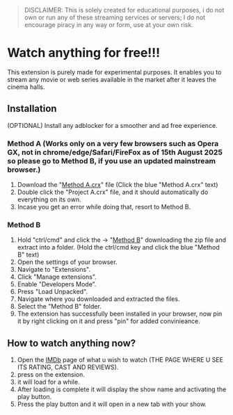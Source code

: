 > DISCLAIMER: This is solely created for educational purposes, i do not own or run any of these streaming services or servers; I do not encourage piracy in any way or form, use at your own risk.

# Watch anything for free!!!
This extension is purely made for experimental purposes. It enables you to stream any movie or web series available in the market after it leaves the cinema halls.


## Installation
(OPTIONAL) Install any adblocker for a smoother and ad free experience.

  ### Method A (Works only on a very few browsers such as Opera GX, not in chrome/edge/Safari/FireFox as of 15th August 2025 so please go to Method B, if you use an updated mainstream browser.)
  1. Download the "[Method A.crx](https://raw.githubusercontent.com/aLDERlAKE-evo/MexicanInAmericaWithoutPapers/refs/heads/main/Method%20A/Project%20A.crx)" file (Click the blue "Method A.crx" text)
  2. Double click the "Project A.crx" file, and it should automatically do everything on its own.
  3. Incase you get an error while doing that, resort to Method B.
  
  ### Method B
  1. Hold "ctrl/cmd" and click the -> "[Method B](https://codeload.github.com/aLDERlAKE-evo/MexicanWithoutPapers/zip/refs/heads/main)" downloading the zip file and extract into a folder. (Hold the ctrl/cmd key and click the blue "Method B" text)
  2. Open the settings of your browser.
  3. Navigate to "Extensions".
  4. Click "Manage extensions".
  5. Enable "Developers Mode".
  6. Press "Load Unpacked".
  7. Navigate where you downloaded and extracted the files.
  8. Select the "Method B" folder.
  9. The extension has successfully been installed in your browser, now pin it by right clicking on it and press "pin" for added convinieance.

## How to watch anything now?
1. Open the [IMDb](https://www.imdb.com/) page of what u wish to watch (THE PAGE WHERE U SEE ITS RATING, CAST AND REVIEWS).
2. press on the extension.
3. it will load for a while.
4. After loading is complete it will display the show name and activating the play button.
5. Press the play button and it will open in a new tab with your show.



